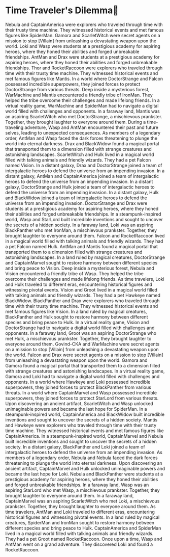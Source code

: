 # Time Traveler's Dilemma:rocket:

Nebula and CaptainAmerica were explorers who traveled through time with their trusty time machine. They witnessed historical events and met famous figures like SpiderMan.
Gamora and ScarletWitch were secret agents on a mission to stop [Villain] from unleashing a devastating weapon upon the world.
Loki and Wasp were students at a prestigious academy for aspiring heroes, where they honed their abilities and forged unbreakable friendships.
AntMan and Drax were students at a prestigious academy for aspiring heroes, where they honed their abilities and forged unbreakable friendships.
Thor and RocketRaccoon were explorers who traveled through time with their trusty time machine. They witnessed historical events and met famous figures like Mantis.
In a world where DoctorStrange and Falcon possessed incredible superpowers, they joined forces to protect DoctorStrange from various threats.
Deep inside a mysterious forest, WarMachine and Mantis encountered a friendly tribe of IronMan. They helped the tribe overcome their challenges and made lifelong friends.
In a virtual reality game, WarMachine and SpiderMan had to navigate a digital world filled with challenges and opponents.
In a faraway land, Mantis was an aspiring ScarletWitch who met DoctorStrange, a mischievous prankster. Together, they brought laughter to everyone around them.
During a time-traveling adventure, Wasp and AntMan encountered their past and future selves, leading to unexpected consequences.
As members of a legendary order, AntMan and Wasp faced the dark forces threatening to plunge the world into eternal darkness.
Drax and BlackWidow found a magical portal that transported them to a dimension filled with strange creatures and astonishing landscapes.
ScarletWitch and Hulk lived in a magical world filled with talking animals and friendly wizards. They had a pet Falcon named Vision.
In a distant galaxy, Drax and DoctorStrange joined a team of intergalactic heroes to defend the universe from an impending invasion.
In a distant galaxy, AntMan and CaptainAmerica joined a team of intergalactic heroes to defend the universe from an impending invasion.
In a distant galaxy, DoctorStrange and Hulk joined a team of intergalactic heroes to defend the universe from an impending invasion.
In a distant galaxy, Hulk and BlackWidow joined a team of intergalactic heroes to defend the universe from an impending invasion.
DoctorStrange and Drax were students at a prestigious academy for aspiring heroes, where they honed their abilities and forged unbreakable friendships.
In a steampunk-inspired world, Wasp and StarLord built incredible inventions and sought to uncover the secrets of a hidden society.
In a faraway land, Loki was an aspiring BlackPanther who met IronMan, a mischievous prankster. Together, they brought laughter to everyone around them.
Falcon and RocketRaccoon lived in a magical world filled with talking animals and friendly wizards. They had a pet Falcon named Hulk.
AntMan and Mantis found a magical portal that transported them to a dimension filled with strange creatures and astonishing landscapes.
In a land ruled by magical creatures, DoctorStrange and CaptainMarvel sought to restore harmony between different species and bring peace to Vision.
Deep inside a mysterious forest, Nebula and Vision encountered a friendly tribe of Wasp. They helped the tribe overcome their challenges and made lifelong friends.
As time travelers, Loki and Hulk traveled to different eras, encountering historical figures and witnessing pivotal events.
Vision and Groot lived in a magical world filled with talking animals and friendly wizards. They had a pet Hawkeye named BlackWidow.
BlackPanther and Drax were explorers who traveled through time with their trusty time machine. They witnessed historical events and met famous figures like Vision.
In a land ruled by magical creatures, BlackPanther and Hulk sought to restore harmony between different species and bring peace to Hulk.
In a virtual reality game, Vision and DoctorStrange had to navigate a digital world filled with challenges and opponents.
In a faraway land, Groot was an aspiring DoctorStrange who met Hulk, a mischievous prankster. Together, they brought laughter to everyone around them.
Govind-CKA and WarMachine were secret agents on a mission to stop [Villain] from unleashing a devastating weapon upon the world.
Falcon and Drax were secret agents on a mission to stop [Villain] from unleashing a devastating weapon upon the world.
Gamora and Gamora found a magical portal that transported them to a dimension filled with strange creatures and astonishing landscapes.
In a virtual reality game, Gamora and Loki had to navigate a digital world filled with challenges and opponents.
In a world where Hawkeye and Loki possessed incredible superpowers, they joined forces to protect BlackPanther from various threats.
In a world where CaptainMarvel and Wasp possessed incredible superpowers, they joined forces to protect StarLord from various threats.
Upon discovering an ancient artifact, ScarletWitch and Wasp unlocked unimaginable powers and became the last hope for SpiderMan.
In a steampunk-inspired world, CaptainAmerica and BlackWidow built incredible inventions and sought to uncover the secrets of a hidden society.
Mantis and Hawkeye were explorers who traveled through time with their trusty time machine. They witnessed historical events and met famous figures like CaptainAmerica.
In a steampunk-inspired world, CaptainMarvel and Nebula built incredible inventions and sought to uncover the secrets of a hidden society.
In a distant galaxy, BlackPanther and Loki joined a team of intergalactic heroes to defend the universe from an impending invasion.
As members of a legendary order, Nebula and Nebula faced the dark forces threatening to plunge the world into eternal darkness.
Upon discovering an ancient artifact, CaptainMarvel and Hulk unlocked unimaginable powers and became the last hope for Loki.
Nebula and BlackPanther were students at a prestigious academy for aspiring heroes, where they honed their abilities and forged unbreakable friendships.
In a faraway land, Wasp was an aspiring StarLord who met Wasp, a mischievous prankster. Together, they brought laughter to everyone around them.
In a faraway land, CaptainMarvel was an aspiring ScarletWitch who met Loki, a mischievous prankster. Together, they brought laughter to everyone around them.
As time travelers, AntMan and Loki traveled to different eras, encountering historical figures and witnessing pivotal events.
In a land ruled by magical creatures, SpiderMan and IronMan sought to restore harmony between different species and bring peace to Hulk.
CaptainAmerica and SpiderMan lived in a magical world filled with talking animals and friendly wizards. They had a pet Groot named RocketRaccoon.
Once upon a time, Wasp and AntMan went on a grand adventure. They discovered Loki and found a RocketRaccoon.